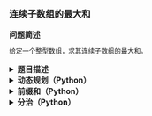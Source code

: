 ### 连续子数组的最大和

<!-- Tag: 前缀和、DP、分治 -->

<summary><b>问题简述</b></summary>

```txt
给定一个整型数组，求其连续子数组的最大和。
```

<details><summary><b>题目描述</b></summary>

```txt
输入一个整型数组，数组中的一个或连续多个整数组成一个子数组。求所有子数组的和的最大值。

要求时间复杂度为O(n)。
 

示例1:
    输入: nums = [-2,1,-3,4,-1,2,1,-5,4]
    输出: 6
    解释: 连续子数组 [4,-1,2,1] 的和最大，为 6。

提示：
    1 <= arr.length <= 10^5
    -100 <= arr[i] <= 100

来源：力扣（LeetCode）
链接：https://leetcode-cn.com/problems/lian-xu-zi-shu-zu-de-zui-da-he-lcof
著作权归领扣网络所有。商业转载请联系官方授权，非商业转载请注明出处。
```

</details>


<details><summary><b>动态规划（Python）</b></summary>

- **状态定义**：记 `dp[i]` 表示以元素 `nums[i]` 结尾的连续子数组最大和；
- **转移方程**：
    - 当 $dp[i-1] > 0$ 时：执行 $dp[i] = dp[i-1] + nums[i]$；
    - 当 $dp[i-1] \le 0$ 时：执行 $dp[i] = nums[i]$；

- 时间复杂度：`O(N)`；
- 空间复杂度：`O(1)`，实际上不需要存储所有状态，只需要保存 `dp[i-1]` 即可（滚动数组）；

```python
class Solution:
    def maxSubArray(self, nums: List[int]) -> int:
        """"""
        dp = 0
        ret = nums[0]
        for i in range(len(nums)):
            if dp > 0:
                dp = dp + nums[i]
            else:
                dp = nums[i]

            ret = max(ret, dp)
        
        return ret
```

</details>


<details><summary><b>前缀和（Python）</b></summary>

- 最大连续子数组 = 最大前缀和 - 最小前缀和

```python
class Solution:
    def maxSubArray(self, nums: List[int]) -> int:
        """"""
        ret = nums[0]
        pre_sum = 0
        min_pre_sum = 0

        for i in range(len(nums)):
            pre_sum += nums[i]
            ret = max(ret, pre_sum - min_pre_sum)
            min_pre_sum = min(min_pre_sum, pre_sum)
        
        return ret
```

</details>


<details><summary><b>分治（Python）</b></summary>

TODO

</details>